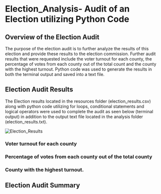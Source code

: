# Election_Analysis- Audit of an Election utilizing Python Code

## Overview of the Election Audit

The purpose of the election audit is to further analyze the results of this election and provide these results to the election commission. Further audit results that were requested include the voter turnout for each county, the percentage of votes from each county out of the total count and the county with the highest turnout. Python code was used to generate the results in both the terminal output and saved into a text file.

## Election Audit Results	

The Election results located in the resources folder (election_results.csv) along with python code utilizing for loops, conditional statements and logical operators were used to complete the audit as seen below (terminal output) in addition to the output text file located in the analysis folder (election_results.txt).

![Election_Results](https://github.com/y2k600f4/Election-analysis/blob/main/analysis/election_analysis.png)

### Voter turnout for each county

### Percentage of votes from each county out of the total county

### County with the highest turnout.

## Election Audit Summary

